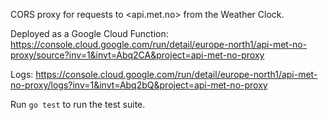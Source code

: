 CORS proxy for requests to <api.met.no> from the Weather Clock.

Deployed as a Google Cloud Function:
https://console.cloud.google.com/run/detail/europe-north1/api-met-no-proxy/source?inv=1&invt=Abq2CA&project=api-met-no-proxy

Logs:
https://console.cloud.google.com/run/detail/europe-north1/api-met-no-proxy/logs?inv=1&invt=Abq2bQ&project=api-met-no-proxy

Run `go test` to run the test suite.
